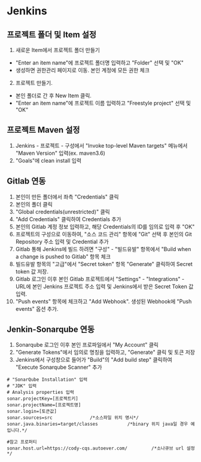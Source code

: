 # Jenkins
## 프로젝트 폴더 및 Item 설정
1. 새로운 Item에서 프로젝트 폴더 만들기
- "Enter an item name"에 프로젝트 폴더명 입력하고 "Folder" 선택 및 "OK"
- 생성하면 권한관리 페이지로 이동. 본인 계정에 모든 권한 체크
2. 프로젝트 만들기.
- 본인 폴더로 간 후 New Item 클릭.
- "Enter an item name"에 프로젝트 이름 입력하고 "Freestyle project" 선택 및 "OK"
## 프로젝트 Maven 설정
1. Jenkins - 프로젝트 - 구성에서 "Invoke top-level Maven targets" 메뉴에서 "Maven Version" 입력(ex. maven3.6)
2. "Goals"에 clean install 입력
## Gitlab 연동
1. 본인이 만든 폴더에서 좌측 "Credentials" 클릭
2. 본인의 폴더 클릭
3. "Global credentials(unrestricted)" 클릭
4. "Add Credentials" 클릭하여 Credentials 추가
5. 본인의 Gitlab 계정 정보 입력하고, 해당 Credentials의 ID를 임의로 입력 후 "OK"
6. 프로젝트의 구성으로 이동하여, "소스 코드 관리" 항목에 "Git" 선택 후 본인의 Git Repository 주소 입력 및 Credential 추가
7. Gitlab 통해 Jenkins에 빌드 하려면 "구성" - "빌드유발" 항목에서 "Build when a change is pushed to Gitlab" 항목 체크
8. 빌드유발 항목의 "고급"에서 "Secret token" 항목 "Generate" 클릭하여 Secret token 값 저장.
9. Gitlab 로그인 이후 본인 Gitlab 프로젝트에서 "Settings" - "Integrations" - URL에 본인 Jenkins 프로젝트 주소 입력 및 Jenkins에서 받은 Secret Token 값 입력.
10. "Push events" 항목에 체크하고 "Add Webhook". 생성된 Webhook에 "Push events" 옵션 추가.


## Jenkin-Sonarqube 연동
1. Sonarqube 로그인 이후 본인 프로파일에서 "My Account" 클릭
2. "Generate Tokens"에서 임의로 명칭을 입력하고, "Generate" 클릭 및 토큰 저장
3. Jenkins에서 구성창으로 들어가 "Build"의 "Add build step" 클릭하여 "Execute Sonarqube Scanner" 추가
```
# "SonarQube Installation" 입력
# "JDK" 입력
# Analysis properties 입력
sonar.projectKey=[프로젝트키]
sonar.projectName=[프로젝트명]
sonar.login=[토큰값]
sonar.sources=src              /*소스파일 위치 명시*/
sonar.java.binaries=target/classes           /*binary 위치 java일 경우 예입니다.*/
```
```
#참고 프로퍼티
sonar.host.url=https://cody-cqs.autoever.com/         /*소나큐브 url 설정*/
```